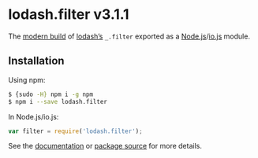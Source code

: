 # lodash.filter v3.1.1

The [modern build](https://github.com/lodash/lodash/wiki/Build-Differences) of [lodash’s](https://lodash.com/) `_.filter` exported as a [Node.js](http://nodejs.org/)/[io.js](https://iojs.org/) module.

## Installation

Using npm:

```bash
$ {sudo -H} npm i -g npm
$ npm i --save lodash.filter
```

In Node.js/io.js:

```js
var filter = require('lodash.filter');
```

See the [documentation](https://lodash.com/docs#filter) or [package source](https://github.com/lodash/lodash/blob/3.1.1-npm-packages/lodash.filter) for more details.
